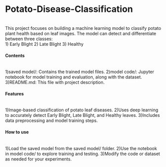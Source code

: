 # Potato-Disease-Classification
<br>
This project focuses on building a machine learning model to classify potato plant health based on leaf images. The model can detect and differentiate between three classes:
<br>
1) Early Blight
2) Late Blight
3) Healthy

<h4> Contents </h4>
<br>
1)saved model/: Contains the trained model files.
2)model code/: Jupyter notebook for model training and evaluation, along with the dataset.
3)README.md: This file with project description.

<h4> Features </h4>
<br>
1)Image-based classification of potato leaf diseases.
2)Uses deep learning to accurately detect Early Blight, Late Blight, and Healthy leaves.
3)Includes data preprocessing and model training steps.

<h4> How to use </h4>
<br>
1)Load the saved model from the saved model/ folder.
2)Use the notebook in model code/ to explore training and testing.
3)Modify the code or dataset as needed for your experiments.

